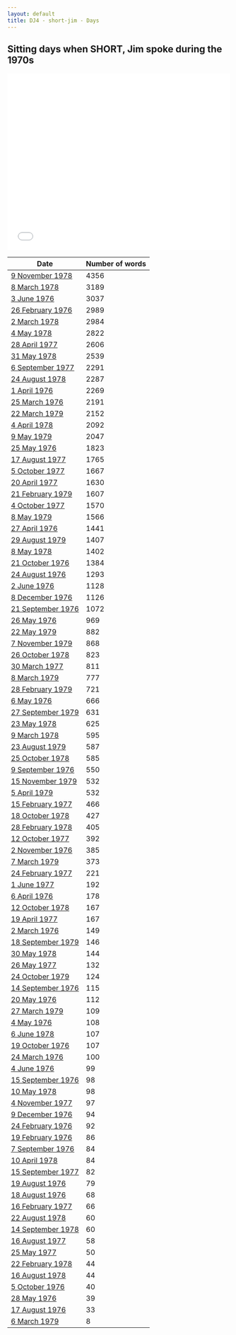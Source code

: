 ```yaml
---
layout: default
title: DJ4 - short-jim - Days
---
```

## Sitting days when SHORT, Jim spoke during the 1970s

<iframe width="100%" height="400" frameborder="0" scrolling="no" src="//plot.ly/~wragge/1277.embed"></iframe>

| Date | Number of words |
|--------------|----------------|
|[9 November 1978](https://historichansard.net/hofreps/1978/19781109_reps_31_hor112/)|4356|
|[8 March 1978](https://historichansard.net/hofreps/1978/19780308_reps_31_hor108/)|3189|
|[3 June 1976](https://historichansard.net/hofreps/1976/19760603_reps_30_hor99/)|3037|
|[26 February 1976](https://historichansard.net/hofreps/1976/19760226_reps_30_hor98/)|2989|
|[2 March 1978](https://historichansard.net/hofreps/1978/19780302_reps_31_hor108/)|2984|
|[4 May 1978](https://historichansard.net/hofreps/1978/19780504_reps_31_hor109/)|2822|
|[28 April 1977](https://historichansard.net/hofreps/1977/19770428_reps_30_hor105/)|2606|
|[31 May 1978](https://historichansard.net/hofreps/1978/19780531_reps_31_hor109/)|2539|
|[6 September 1977](https://historichansard.net/hofreps/1977/19770906_reps_30_hor106/)|2291|
|[24 August 1978](https://historichansard.net/hofreps/1978/19780824_reps_31_hor110/)|2287|
|[1 April 1976](https://historichansard.net/hofreps/1976/19760401_reps_30_hor98/)|2269|
|[25 March 1976](https://historichansard.net/hofreps/1976/19760325_reps_30_hor98/)|2191|
|[22 March 1979](https://historichansard.net/hofreps/1979/19790322_reps_31_hor113/)|2152|
|[4 April 1978](https://historichansard.net/hofreps/1978/19780404_reps_31_hor108/)|2092|
|[9 May 1979](https://historichansard.net/hofreps/1979/19790509_reps_31_hor114/)|2047|
|[25 May 1976](https://historichansard.net/hofreps/1976/19760525_reps_30_hor99/)|1823|
|[17 August 1977](https://historichansard.net/hofreps/1977/19770817_reps_30_hor106/)|1765|
|[5 October 1977](https://historichansard.net/hofreps/1977/19771005_reps_30_hor106/)|1667|
|[20 April 1977](https://historichansard.net/hofreps/1977/19770420_reps_30_hor104/)|1630|
|[21 February 1979](https://historichansard.net/hofreps/1979/19790221_reps_31_hor113/)|1607|
|[4 October 1977](https://historichansard.net/hofreps/1977/19771004_reps_30_hor106/)|1570|
|[8 May 1979](https://historichansard.net/hofreps/1979/19790508_reps_31_hor114/)|1566|
|[27 April 1976](https://historichansard.net/hofreps/1976/19760427_reps_30_hor99/)|1441|
|[29 August 1979](https://historichansard.net/hofreps/1979/19790829_reps_31_hor115/)|1407|
|[8 May 1978](https://historichansard.net/hofreps/1978/19780508_reps_31_hor109/)|1402|
|[21 October 1976](https://historichansard.net/hofreps/1976/19761021_reps_30_hor101/)|1384|
|[24 August 1976](https://historichansard.net/hofreps/1976/19760824_reps_30_hor100/)|1293|
|[2 June 1976](https://historichansard.net/hofreps/1976/19760602_reps_30_hor99/)|1128|
|[8 December 1976](https://historichansard.net/hofreps/1976/19761208_reps_30_hor102/)|1126|
|[21 September 1976](https://historichansard.net/hofreps/1976/19760921_reps_30_hor100/)|1072|
|[26 May 1976](https://historichansard.net/hofreps/1976/19760526_reps_30_hor99/)|969|
|[22 May 1979](https://historichansard.net/hofreps/1979/19790522_reps_31_hor114/)|882|
|[7 November 1979](https://historichansard.net/hofreps/1979/19791107_reps_31_hor116/)|868|
|[26 October 1978](https://historichansard.net/hofreps/1978/19781026_reps_31_hor111/)|823|
|[30 March 1977](https://historichansard.net/hofreps/1977/19770330_reps_30_hor104/)|811|
|[8 March 1979](https://historichansard.net/hofreps/1979/19790308_reps_31_hor113/)|777|
|[28 February 1979](https://historichansard.net/hofreps/1979/19790228_reps_31_hor113/)|721|
|[6 May 1976](https://historichansard.net/hofreps/1976/19760506_reps_30_hor99/)|666|
|[27 September 1979](https://historichansard.net/hofreps/1979/19790927_reps_31_hor115/)|631|
|[23 May 1978](https://historichansard.net/hofreps/1978/19780523_reps_31_hor109/)|625|
|[9 March 1978](https://historichansard.net/hofreps/1978/19780309_reps_31_hor108/)|595|
|[23 August 1979](https://historichansard.net/hofreps/1979/19790823_reps_31_hor115/)|587|
|[25 October 1978](https://historichansard.net/hofreps/1978/19781025_reps_31_hor111/)|585|
|[9 September 1976](https://historichansard.net/hofreps/1976/19760909_reps_30_hor100/)|550|
|[15 November 1979](https://historichansard.net/hofreps/1979/19791115_reps_31_hor116/)|532|
|[5 April 1979](https://historichansard.net/hofreps/1979/19790405_reps_31_hor113/)|532|
|[15 February 1977](https://historichansard.net/hofreps/1977/19770215_reps_30_hor103_c1/)|466|
|[18 October 1978](https://historichansard.net/hofreps/1978/19781018_reps_31_hor111/)|427|
|[28 February 1978](https://historichansard.net/hofreps/1978/19780228_reps_31_hor108/)|405|
|[12 October 1977](https://historichansard.net/hofreps/1977/19771012_reps_30_hor107/)|392|
|[2 November 1976](https://historichansard.net/hofreps/1976/19761102_reps_30_hor101/)|385|
|[7 March 1979](https://historichansard.net/hofreps/1979/19790307_reps_31_hor113/)|373|
|[24 February 1977](https://historichansard.net/hofreps/1977/19770224_reps_30_hor103/)|221|
|[1 June 1977](https://historichansard.net/hofreps/1977/19770601_reps_30_hor105/)|192|
|[6 April 1976](https://historichansard.net/hofreps/1976/19760406_reps_30_hor98/)|178|
|[12 October 1978](https://historichansard.net/hofreps/1978/19781012_reps_31_hor111/)|167|
|[19 April 1977](https://historichansard.net/hofreps/1977/19770419_reps_30_hor104/)|167|
|[2 March 1976](https://historichansard.net/hofreps/1976/19760302_reps_30_hor98/)|149|
|[18 September 1979](https://historichansard.net/hofreps/1979/19790918_reps_31_hor115/)|146|
|[30 May 1978](https://historichansard.net/hofreps/1978/19780530_reps_31_hor109/)|144|
|[26 May 1977](https://historichansard.net/hofreps/1977/19770526_reps_30_hor105/)|132|
|[24 October 1979](https://historichansard.net/hofreps/1979/19791024_reps_31_hor116/)|124|
|[14 September 1976](https://historichansard.net/hofreps/1976/19760914_reps_30_hor100/)|115|
|[20 May 1976](https://historichansard.net/hofreps/1976/19760520_reps_30_hor99/)|112|
|[27 March 1979](https://historichansard.net/hofreps/1979/19790327_reps_31_hor113/)|109|
|[4 May 1976](https://historichansard.net/hofreps/1976/19760504_reps_30_hor99/)|108|
|[6 June 1978](https://historichansard.net/hofreps/1978/19780606_reps_31_hor109/)|107|
|[19 October 1976](https://historichansard.net/hofreps/1976/19761019_reps_30_hor101/)|107|
|[24 March 1976](https://historichansard.net/hofreps/1976/19760324_reps_30_hor98/)|100|
|[4 June 1976](https://historichansard.net/hofreps/1976/19760604_reps_30_hor99/)|99|
|[15 September 1976](https://historichansard.net/hofreps/1976/19760915_reps_30_hor100/)|98|
|[10 May 1978](https://historichansard.net/hofreps/1978/19780510_reps_31_hor109/)|98|
|[4 November 1977](https://historichansard.net/hofreps/1977/19771104_reps_30_hor107/)|97|
|[9 December 1976](https://historichansard.net/hofreps/1976/19761209_reps_30_hor102/)|94|
|[24 February 1976](https://historichansard.net/hofreps/1976/19760224_reps_30_hor98/)|92|
|[19 February 1976](https://historichansard.net/hofreps/1976/19760219_reps_30_hor98/)|86|
|[7 September 1976](https://historichansard.net/hofreps/1976/19760907_reps_30_hor100/)|84|
|[10 April 1978](https://historichansard.net/hofreps/1978/19780410_reps_31_hor108/)|84|
|[15 September 1977](https://historichansard.net/hofreps/1977/19770915_reps_30_hor106/)|82|
|[19 August 1976](https://historichansard.net/hofreps/1976/19760819_reps_30_hor100/)|79|
|[18 August 1976](https://historichansard.net/hofreps/1976/19760818_reps_30_hor100/)|68|
|[16 February 1977](https://historichansard.net/hofreps/1977/19770216_reps_30_hor103/)|66|
|[22 August 1978](https://historichansard.net/hofreps/1978/19780822_reps_31_hor110/)|60|
|[14 September 1978](https://historichansard.net/hofreps/1978/19780914_reps_31_hor110/)|60|
|[16 August 1977](https://historichansard.net/hofreps/1977/19770816_reps_30_hor106/)|58|
|[25 May 1977](https://historichansard.net/hofreps/1977/19770525_reps_30_hor105/)|50|
|[22 February 1978](https://historichansard.net/hofreps/1978/19780222_reps_31_hor108/)|44|
|[16 August 1978](https://historichansard.net/hofreps/1978/19780816_reps_31_hor110/)|44|
|[5 October 1976](https://historichansard.net/hofreps/1976/19761005_reps_30_hor101/)|40|
|[28 May 1976](https://historichansard.net/hofreps/1976/19760528_reps_30_hor99/)|39|
|[17 August 1976](https://historichansard.net/hofreps/1976/19760817_reps_30_hor100/)|33|
|[6 March 1979](https://historichansard.net/hofreps/1979/19790306_reps_31_hor113/)|8|
